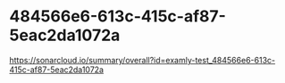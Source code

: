 # 484566e6-613c-415c-af87-5eac2da1072a
https://sonarcloud.io/summary/overall?id=examly-test_484566e6-613c-415c-af87-5eac2da1072a
